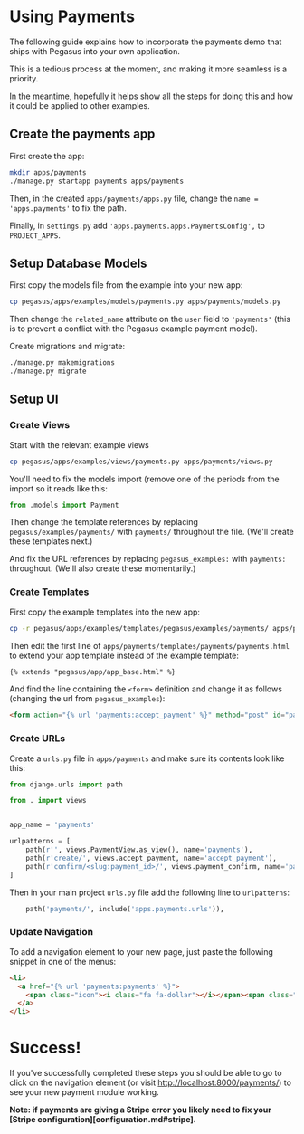 # Using Payments

The following guide explains how to incorporate the payments demo that ships with Pegasus into your own application.

This is a tedious process at the moment, and making it more seamless is a priority.

In the meantime, hopefully it helps show all the steps for doing this and how it could be
applied to other examples.

## Create the payments app

First create the app:

```bash
mkdir apps/payments
./manage.py startapp payments apps/payments
```

Then, in the created `apps/payments/apps.py` file, 
change the `name = 'apps.payments'` to fix the path.

Finally, in `settings.py` add `'apps.payments.apps.PaymentsConfig',` to `PROJECT_APPS`.

## Setup Database Models

First copy the models file from the example into your new app: 

```bash
cp pegasus/apps/examples/models/payments.py apps/payments/models.py
```

Then change the `related_name` attribute on the `user` field to `'payments'` 
(this is to prevent a conflict with the Pegasus example payment model).

Create migrations and migrate:

```bash
./manage.py makemigrations
./manage.py migrate
```

## Setup UI

### Create Views

Start with the relevant example views

```bash
cp pegasus/apps/examples/views/payments.py apps/payments/views.py 
```

You'll need to fix the models import (remove one of the periods from the import so it
reads like this:

```python
from .models import Payment
```

Then change the template references by replacing `pegasus/examples/payments/` with `payments/` throughout
the file. (We'll create these templates next.)

And fix the URL references by replacing `pegasus_examples:` with `payments:` throughout. 
(We'll also create these momentarily.)

### Create Templates

First copy the example templates into the new app:

```bash
cp -r pegasus/apps/examples/templates/pegasus/examples/payments/ apps/payments/templates/payments/
```

Then edit the first line of `apps/payments/templates/payments/payments.html` to extend your app template
instead of the example template:

```html
{% extends "pegasus/app/app_base.html" %}
```

And find the line containing the `<form>` definition and change it as follows (changing the url
from `pegasus_examples`):

```html
<form action="{% url 'payments:accept_payment' %}" method="post" id="payment-form">
```

### Create URLs

Create a `urls.py` file in `apps/payments` and make sure its contents look like this:

```python
from django.urls import path

from . import views


app_name = 'payments'

urlpatterns = [
    path(r'', views.PaymentView.as_view(), name='payments'),
    path(r'create/', views.accept_payment, name='accept_payment'),
    path(r'confirm/<slug:payment_id>/', views.payment_confirm, name='payment_confirm'),
]
```

Then in your main project `urls.py` file add the following line to `urlpatterns`:

```python
    path('payments/', include('apps.payments.urls')),
```

### Update Navigation

To add a navigation element to your new page, just paste the following snippet in one of the menus:

```html
<li>
  <a href="{% url 'payments:payments' %}">
    <span class="icon"><i class="fa fa-dollar"></i></span><span class="is-hidden-tablet-only">Payments</span>
  </a>
</li>
```
# Success!

If you've successfully completed these steps you should be able to go to click on the navigation 
element (or visit [http://localhost:8000/payments/](http://localhost:8000/payments/)) to see your 
new payment module working.
 
**Note: if payments are giving a Stripe error you likely need to fix your 
[Stripe configuration][configuration.md#stripe].**
